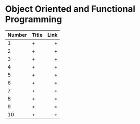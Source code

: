
# Object Oriented and Functional Programming

Number | Title | Link
| ------------- |:-------------| -----:|
1 | + | +
2 | + | +
3 | + | +
4 | + | +
5 | + | +
6 | + | +
7 | + | +
8 | + | +
9 | + | +
10 | + | +